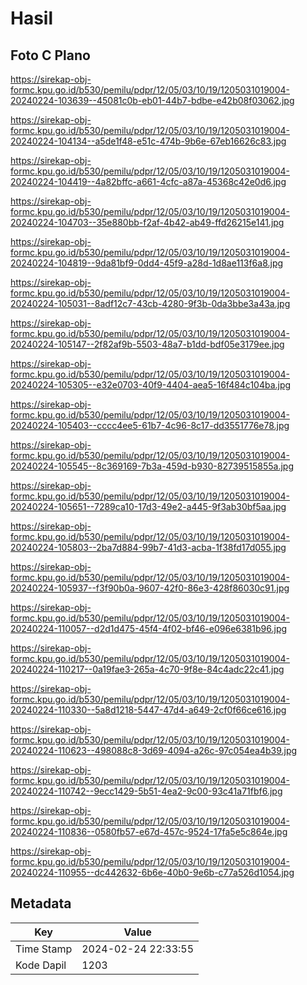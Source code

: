 # Hasil

## Foto C Plano

https://sirekap-obj-formc.kpu.go.id/b530/pemilu/pdpr/12/05/03/10/19/1205031019004-20240224-103639--45081c0b-eb01-44b7-bdbe-e42b08f03062.jpg

https://sirekap-obj-formc.kpu.go.id/b530/pemilu/pdpr/12/05/03/10/19/1205031019004-20240224-104134--a5de1f48-e51c-474b-9b6e-67eb16626c83.jpg

https://sirekap-obj-formc.kpu.go.id/b530/pemilu/pdpr/12/05/03/10/19/1205031019004-20240224-104419--4a82bffc-a661-4cfc-a87a-45368c42e0d6.jpg

https://sirekap-obj-formc.kpu.go.id/b530/pemilu/pdpr/12/05/03/10/19/1205031019004-20240224-104703--35e880bb-f2af-4b42-ab49-ffd26215e141.jpg

https://sirekap-obj-formc.kpu.go.id/b530/pemilu/pdpr/12/05/03/10/19/1205031019004-20240224-104819--9da81bf9-0dd4-45f9-a28d-1d8ae113f6a8.jpg

https://sirekap-obj-formc.kpu.go.id/b530/pemilu/pdpr/12/05/03/10/19/1205031019004-20240224-105031--8adf12c7-43cb-4280-9f3b-0da3bbe3a43a.jpg

https://sirekap-obj-formc.kpu.go.id/b530/pemilu/pdpr/12/05/03/10/19/1205031019004-20240224-105147--2f82af9b-5503-48a7-b1dd-bdf05e3179ee.jpg

https://sirekap-obj-formc.kpu.go.id/b530/pemilu/pdpr/12/05/03/10/19/1205031019004-20240224-105305--e32e0703-40f9-4404-aea5-16f484c104ba.jpg

https://sirekap-obj-formc.kpu.go.id/b530/pemilu/pdpr/12/05/03/10/19/1205031019004-20240224-105403--cccc4ee5-61b7-4c96-8c17-dd3551776e78.jpg

https://sirekap-obj-formc.kpu.go.id/b530/pemilu/pdpr/12/05/03/10/19/1205031019004-20240224-105545--8c369169-7b3a-459d-b930-82739515855a.jpg

https://sirekap-obj-formc.kpu.go.id/b530/pemilu/pdpr/12/05/03/10/19/1205031019004-20240224-105651--7289ca10-17d3-49e2-a445-9f3ab30bf5aa.jpg

https://sirekap-obj-formc.kpu.go.id/b530/pemilu/pdpr/12/05/03/10/19/1205031019004-20240224-105803--2ba7d884-99b7-41d3-acba-1f38fd17d055.jpg

https://sirekap-obj-formc.kpu.go.id/b530/pemilu/pdpr/12/05/03/10/19/1205031019004-20240224-105937--f3f90b0a-9607-42f0-86e3-428f86030c91.jpg

https://sirekap-obj-formc.kpu.go.id/b530/pemilu/pdpr/12/05/03/10/19/1205031019004-20240224-110057--d2d1d475-45f4-4f02-bf46-e096e6381b96.jpg

https://sirekap-obj-formc.kpu.go.id/b530/pemilu/pdpr/12/05/03/10/19/1205031019004-20240224-110217--0a19fae3-265a-4c70-9f8e-84c4adc22c41.jpg

https://sirekap-obj-formc.kpu.go.id/b530/pemilu/pdpr/12/05/03/10/19/1205031019004-20240224-110330--5a8d1218-5447-47d4-a649-2cf0f66ce616.jpg

https://sirekap-obj-formc.kpu.go.id/b530/pemilu/pdpr/12/05/03/10/19/1205031019004-20240224-110623--498088c8-3d69-4094-a26c-97c054ea4b39.jpg

https://sirekap-obj-formc.kpu.go.id/b530/pemilu/pdpr/12/05/03/10/19/1205031019004-20240224-110742--9ecc1429-5b51-4ea2-9c00-93c41a71fbf6.jpg

https://sirekap-obj-formc.kpu.go.id/b530/pemilu/pdpr/12/05/03/10/19/1205031019004-20240224-110836--0580fb57-e67d-457c-9524-17fa5e5c864e.jpg

https://sirekap-obj-formc.kpu.go.id/b530/pemilu/pdpr/12/05/03/10/19/1205031019004-20240224-110955--dc442632-6b6e-40b0-9e6b-c77a526d1054.jpg


## Metadata

| Key        | Value               |
| ---------- | ------------------- |
| Time Stamp | 2024-02-24 22:33:55 |
| Kode Dapil | 1203                |



